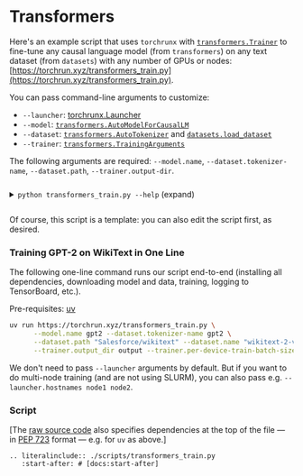# Transformers

Here's an example script that uses `torchrunx` with [`transformers.Trainer`](https://huggingface.co/docs/transformers/en/main_classes/trainer) to fine-tune any causal language model (from `transformers`) on any text dataset (from `datasets`) with any number of GPUs or nodes: [https://torchrun.xyz/transformers_train.py](https://torchrun.xyz/transformers_train.py).

You can pass command-line arguments to customize:
  - `--launcher`: [torchrunx.Launcher](../api.md#torchrunx.Launcher)
  - `--model`: [`transformers.AutoModelForCausalLM`](https://huggingface.co/docs/transformers/en/model_doc/auto#transformers.AutoModelForCausalLM)
  - `--dataset`: [`transformers.AutoTokenizer`](https://huggingface.co/docs/transformers/en/model_doc/auto#transformers.AutoTokenizer) and [`datasets.load_dataset`](https://huggingface.co/docs/datasets/en/package_reference/loading_methods#datasets.load_dataset)
  - `--trainer`: [`transformers.TrainingArguments`](https://huggingface.co/docs/transformers/en/main_classes/trainer#transformers.TrainingArguments)

The following arguments are required: `--model.name`, `--dataset.tokenizer-name`, `--dataset.path`, `--trainer.output-dir`.

<details>
  <summary><p style="display: inline-block;"><code class="docutils literal notranslate"><span class="pre">python transformers_train.py --help</span></code></p> (expand)</summary>

  ```{eval-rst}
  .. literalinclude:: ./transformers_help.txt
  ```
</details>

Of course, this script is a template: you can also edit the script first, as desired.

### Training GPT-2 on WikiText in One Line

The following one-line command runs our script end-to-end (installing all dependencies, downloading model and data, training, logging to TensorBoard, etc.).

Pre-requisites: [uv](https://docs.astral.sh/uv)

```bash
uv run https://torchrun.xyz/transformers_train.py \
      --model.name gpt2 --dataset.tokenizer-name gpt2 \
      --dataset.path "Salesforce/wikitext" --dataset.name "wikitext-2-v1" --dataset.split "train" --dataset.num-samples 80 \
      --trainer.output_dir output --trainer.per-device-train-batch-size 4 --trainer.report-to tensorboard
```

We don't need to pass `--launcher` arguments by default. But if you want to do multi-node training (and are not using SLURM), you can also pass e.g. `--launcher.hostnames node1 node2`.

### Script

[The [raw source code](https://torchrun.xyz/transformers_train.py) also specifies dependencies at the top of the file — in [PEP 723](https://peps.python.org/pep-0723) format — e.g. for `uv` as above.]

```{eval-rst}
.. literalinclude:: ./scripts/transformers_train.py
   :start-after: # [docs:start-after]
```
